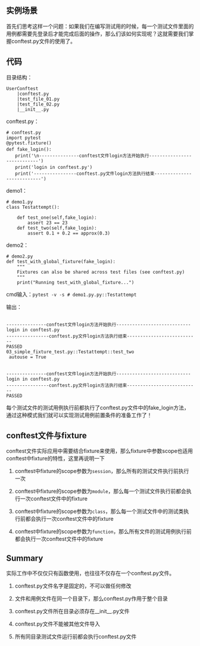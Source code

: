 ## 实例场景
首先们思考这样一个问题：如果我们在编写测试用的时候，每一个测试文件里面的用例都需要先登录后才能完成后面的操作，那么们该如何实现呢？这就需要我们掌握conftest.py文件的使用了。
## 代码
目录结构：
```
UserConftest
    |conftest.py
    |test_file_01.py
    |test_file_02.py
    |__init__.py
```
conftest.py：
```
# conftest.py
import pytest
@pytest.fixture()
def fake_login():　　
　　print('\n---------------conftest文件login方法开始执行----------------------------')
　　print('login in conftest.py')
　　print('----------------conftest.py文件login方法执行结束---------------------------')
```
demo1：
```
# demo1.py
class Testattempt():

    def test_one(self,fake_login):
        assert 23 == 23
    def test_two(self,fake_login):
        assert 0.1 + 0.2 == approx(0.3)
```
demo2：
```
# demo2.py
def test_with_global_fixture(fake_login):
    """
    Fixtures can also be shared across test files (see conftest.py)
    """
    print("Running test_with_global_fixture...")
```

cmd输入：`pytest -v -s # demo1.py.py::Testattempt`

输出：
```

---------------conftest文件login方法开始执行----------------------------
login in conftest.py
----------------conftest.py文件login方法执行结束---------------------------
PASSED
03_simple_fixture_test.py::Testattempt::test_two
 autouse = True


---------------conftest文件login方法开始执行----------------------------
login in conftest.py
----------------conftest.py文件login方法执行结束---------------------------
PASSED

```
每个测试文件的测试用例执行前都执行了conftest.py文件中的fake_login方法，通过这种模式我们就可以实现测试用例前置条件的准备工作了！
## conftest文件与fixture
conftest文件实际应用中需要结合fixture来使用，那么fixture中参数scope也适用conftest中fixture的特性，这里再说明一下
1. conftest中fixture的scope参数为`session`，那么所有的测试文件执行前执行一次

2. conftest中fixture的scope参数为`module`，那么每一个测试文件执行前都会执行一次conftest文件中的fixture

3. conftest中fixture的scope参数为`class`，那么每一个测试文件中的测试类执行前都会执行一次conftest文件中的fixture

4. conftest中fixture的scope参数为`function`，那么所有文件的测试用例执行前都会执行一次conftest文件中的fixture
   
## Summary
实际工作中不仅仅只有函数使用，也往往不仅存在一个conftest.py文件。
1. conftest.py文件名字是固定的，不可以做任何修改

2. 文件和用例文件在同一个目录下，那么conftest.py作用于整个目录

3. conftest.py文件所在目录必须存在__init__.py文件

4. conftest.py文件不能被其他文件导入

5. 所有同目录测试文件运行前都会执行conftest.py文件
